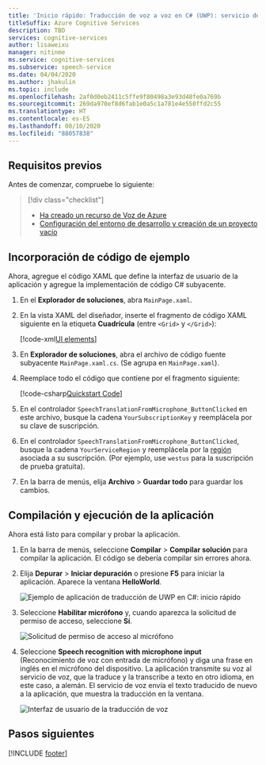 ```yaml
---
title: 'Inicio rápido: Traducción de voz a voz en C# (UWP): servicio de voz'
titleSuffix: Azure Cognitive Services
description: TBD
services: cognitive-services
author: lisaweixu
manager: nitinme
ms.service: cognitive-services
ms.subservice: speech-service
ms.date: 04/04/2020
ms.author: jhakulin
ms.topic: include
ms.openlocfilehash: 2af0d0eb2411c5ffe9f80498a3e93d48fe0a769b
ms.sourcegitcommit: 269da970ef8d6fab1e0a5c1a781e4e550ffd2c55
ms.translationtype: HT
ms.contentlocale: es-ES
ms.lasthandoff: 08/10/2020
ms.locfileid: "88057838"
---
```

## <a name="prerequisites"></a>Requisitos previos

Antes de comenzar, compruebe lo siguiente:

> [!div class="checklist"]
> * [Ha creado un recurso de Voz de Azure](../../../../get-started.md)
> * [Configuración del entorno de desarrollo y creación de un proyecto vacío](../../../../quickstarts/setup-platform.md?tabs=uwp&pivots=programming-language-csharp)

## <a name="add-sample-code"></a>Incorporación de código de ejemplo

Ahora, agregue el código XAML que define la interfaz de usuario de la aplicación y agregue la implementación de código C# subyacente.

1. En el **Explorador de soluciones**, abra `MainPage.xaml`.

1. En la vista XAML del diseñador, inserte el fragmento de código XAML siguiente en la etiqueta **Cuadrícula** (entre `<Grid>` y `</Grid>`):

   [!code-xml[UI elements](~/samples-cognitive-services-speech-sdk/quickstart/csharp/uwp/translate-speech-to-text/helloworld/MainPage.xaml#StackPanel)]

1. En **Explorador de soluciones**, abra el archivo de código fuente subyacente `MainPage.xaml.cs`. (Se agrupa en `MainPage.xaml`).

1. Reemplace todo el código que contiene por el fragmento siguiente:

   [!code-csharp[Quickstart Code](~/samples-cognitive-services-speech-sdk/quickstart/csharp/uwp/translate-speech-to-text/helloworld/MainPage.xaml.cs#code)]

1. En el controlador `SpeechTranslationFromMicrophone_ButtonClicked` en este archivo, busque la cadena `YourSubscriptionKey` y reemplácela por su clave de suscripción.

1. En el controlador `SpeechTranslationFromMicrophone_ButtonClicked`, busque la cadena `YourServiceRegion` y reemplácela por la [región](~/articles/cognitive-services/Speech-Service/regions.md) asociada a su suscripción. (Por ejemplo, use `westus` para la suscripción de prueba gratuita).

1. En la barra de menús, elija **Archivo** > **Guardar todo** para guardar los cambios.

## <a name="build-and-run-the-application"></a>Compilación y ejecución de la aplicación

Ahora está listo para compilar y probar la aplicación.

1. En la barra de menús, seleccione **Compilar** > **Compilar solución** para compilar la aplicación. El código se debería compilar sin errores ahora.

1. Elija **Depurar** > **Iniciar depuración** o presione **F5** para iniciar la aplicación. Aparece la ventana **HelloWorld**.

   ![Ejemplo de aplicación de traducción de UWP en C#: inicio rápido](~/articles/cognitive-services/Speech-Service/media/sdk/qs-translate-speech-uwp-helloworld-window.png)

1. Seleccione **Habilitar micrófono** y, cuando aparezca la solicitud de permiso de acceso, seleccione **Sí**.

   ![Solicitud de permiso de acceso al micrófono](~/articles/cognitive-services/Speech-Service/media/sdk/qs-csharp-uwp-10-access-prompt.png)

1. Seleccione **Speech recognition with microphone input** (Reconocimiento de voz con entrada de micrófono) y diga una frase en inglés en el micrófono del dispositivo. La aplicación transmite su voz al servicio de voz, que la traduce y la transcribe a texto en otro idioma, en este caso, a alemán. El servicio de voz envía el texto traducido de nuevo a la aplicación, que muestra la traducción en la ventana.

   ![Interfaz de usuario de la traducción de voz](~/articles/cognitive-services/Speech-Service/media/sdk/qs-translate-csharp-uwp-ui-result.png)

## <a name="next-steps"></a>Pasos siguientes

[!INCLUDE [footer](./footer.md)]
